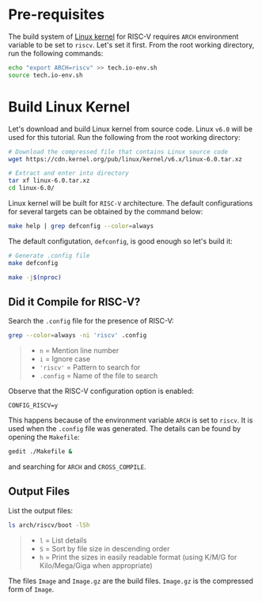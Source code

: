 # Pre-requisites

The build system of [Linux kernel](https://kernel.org/) for RISC-V requires `ARCH` environment variable to be set to `riscv`. Let's set it first. From the root working directory, run the following commands:
``` bash
echo "export ARCH=riscv" >> tech.io-env.sh
source tech.io-env.sh
```

# Build Linux Kernel

Let's download and build Linux kernel from source code. Linux `v6.0` will be used for this tutorial. Run the following from the root working directory:
``` bash
# Download the compressed file that contains Linux source code
wget https://cdn.kernel.org/pub/linux/kernel/v6.x/linux-6.0.tar.xz

# Extract and enter into directory
tar xf linux-6.0.tar.xz
cd linux-6.0/
```

Linux kernel will be built for `RISC-V` architecture. The default configurations for several targets can be obtained by the command below:
``` bash
make help | grep defconfig --color=always
```

The default configutation, `defconfig`, is good enough so let's build it:
``` bash
# Generate .config file
make defconfig

make -j$(nproc)
```

## Did it Compile for RISC-V?

Search the `.config` file for the presence of RISC-V:
``` bash
grep --color=always -ni 'riscv' .config
```
> - `n` = Mention line number
> - `i` = Ignore case
> - `'riscv'` = Pattern to search for
> - `.config` = Name of the file to search

Observe that the RISC-V configuration option is enabled:
```
CONFIG_RISCV=y
```
This happens because of the environment variable `ARCH` is set to `riscv`. It is used when the `.config` file was generated. The details can be found by opening the `Makefile`:
``` bash
gedit ./Makefile &
```
and searching for `ARCH` and `CROSS_COMPILE`.

## Output Files

List the output files:
``` bash
ls arch/riscv/boot -lSh
```
> - `l` = List details
> - `S` = Sort by file size in descending order
> - `h` = Print the sizes in easily readable format (using K/M/G for Kilo/Mega/Giga when appropriate)

The files `Image` and `Image.gz` are the build files. `Image.gz` is the compressed form of `Image`.
